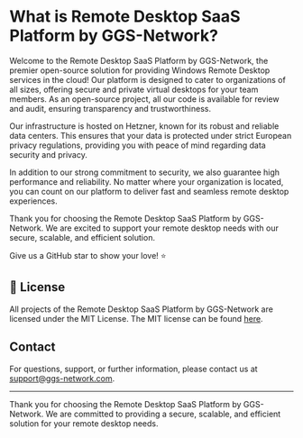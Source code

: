 # What is Remote Desktop SaaS Platform by GGS-Network?

Welcome to the Remote Desktop SaaS Platform by GGS-Network, the premier open-source solution for providing Windows Remote Desktop services in the cloud! Our platform is designed to cater to organizations of all sizes, offering secure and private virtual desktops for your team members. As an open-source project, all our code is available for review and audit, ensuring transparency and trustworthiness.

Our infrastructure is hosted on Hetzner, known for its robust and reliable data centers. This ensures that your data is protected under strict European privacy regulations, providing you with peace of mind regarding data security and privacy.

In addition to our strong commitment to security, we also guarantee high performance and reliability. No matter where your organization is located, you can count on our platform to deliver fast and seamless remote desktop experiences.

Thank you for choosing the Remote Desktop SaaS Platform by GGS-Network. We are excited to support your remote desktop needs with our secure, scalable, and efficient solution.


Give us a GitHub star to show your love! ⭐


## 📜 License

All projects of the Remote Desktop SaaS Platform by GGS-Network are licensed under the MIT License. The MIT license can be found [here](https://opensource.org/licenses/MIT).

## Contact

For questions, support, or further information, please contact us at [support@ggs-network.com](mailto:support@ggs-network.com).

---

Thank you for choosing the Remote Desktop SaaS Platform by GGS-Network. We are committed to providing a secure, scalable, and efficient solution for your remote desktop needs.
